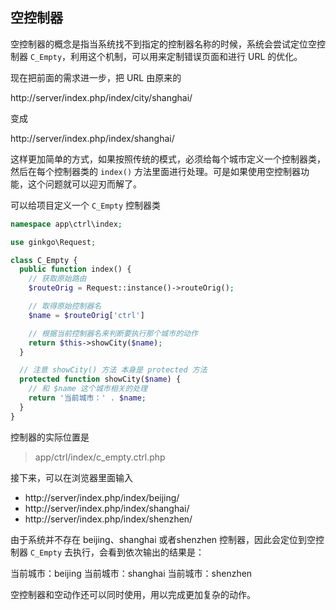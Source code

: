 ## 空控制器

空控制器的概念是指当系统找不到指定的控制器名称的时候，系统会尝试定位空控制器 `C_Empty`，利用这个机制，可以用来定制错误页面和进行 URL 的优化。

现在把前面的需求进一步，把 URL 由原来的

http://server/index.php/index/city/shanghai/

变成

http://server/index.php/index/shanghai/

这样更加简单的方式，如果按照传统的模式，必须给每个城市定义一个控制器类，然后在每个控制器类的 `index()` 方法里面进行处理。可是如果使用空控制器功能，这个问题就可以迎刃而解了。

可以给项目定义一个 `C_Empty` 控制器类

``` php
namespace app\ctrl\index;

use ginkgo\Request;

class C_Empty {
  public function index() {
    // 获取原始路由
    $routeOrig = Request::instance()->routeOrig();

    // 取得原始控制器名
    $name = $routeOrig['ctrl']

    // 根据当前控制器名来判断要执行那个城市的动作
    return $this->showCity($name);
  }

  // 注意 showCity() 方法 本身是 protected 方法
  protected function showCity($name) {
    // 和 $name 这个城市相关的处理
    return '当前城市：' . $name;
  }
}
```

控制器的实际位置是

> app/ctrl/index/c_empty.ctrl.php

接下来，可以在浏览器里面输入

* http://server/index.php/index/beijing/
* http://server/index.php/index/shanghai/
* http://server/index.php/index/shenzhen/

由于系统并不存在 beijing、shanghai 或者shenzhen 控制器，因此会定位到空控制器 `C_Empty` 去执行，会看到依次输出的结果是：

  当前城市：beijing
  当前城市：shanghai
  当前城市：shenzhen

空控制器和空动作还可以同时使用，用以完成更加复杂的动作。

